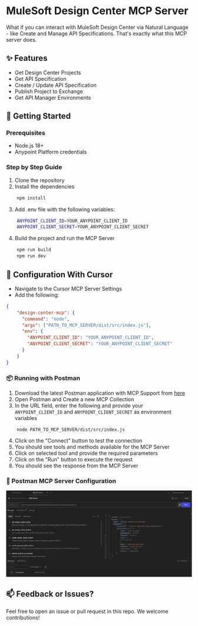 # MuleSoft Design Center MCP Server

What if you can interact with MuleSoft Design Center via Natural Language - like Create and Manage API Specifications. That's exactly what this MCP server does.

## ✨ Features

- Get Design Center Projects
- Get API Specification
- Create / Update API Specification
- Publish Project to Exchange
- Get API Manager Environments

## 🚀 Getting Started

### Prerequisites
- Node.js 18+
- Anypoint Platform credentials

### Step by Step Guide
1) Clone the repository
2) Install the dependencies
```bash
    npm install
```
3) Add .env file with the following variables:
```bash
    ANYPOINT_CLIENT_ID=YOUR_ANYPOINT_CLIENT_ID
    ANYPOINT_CLIENT_SECRET=YOUR_ANYPOINT_CLIENT_SECRET
```
4) Build the project and run the MCP Server
```bash
    npm run build
    npm run dev
```

## 🧠 Configuration With Cursor

- Navigate to the Cursor MCP Server Settings
- Add the following:
```json
{
    "design-center-mcp": {
      "command": "node",
      "args": ["PATH_TO_MCP_SERVER/dist/src/index.js"],
      "env": {
        "ANYPOINT_CLIENT_ID": "YOUR_ANYPOINT_CLIENT_ID",
        "ANYPOINT_CLIENT_SECRET": "YOUR_ANYPOINT_CLIENT_SECRET"
      }
    }
}
```

### 📦 Running with Postman

1) Download the latest Postman application with MCP Support from [here](https://www.postman.com/downloads/)
2) Open Postman and Create a new MCP Collection
3) In the URL field, enter the following and provide your `ANYPOINT_CLIENT_ID` and `ANYPOINT_CLIENT_SECRET` as environment variables
```
    node PATH_TO_MCP_SERVER/dist/src/index.js
```
4) Click on the "Connect" button to test the connection
5) You should see tools and methods available for the MCP Server
6) Click on selected tool and provide the required parameters
7) Click on the "Run" button to execute the request
8) You should see the response from the MCP Server

### 📝 Postman MCP Server Configuration
![Postman MCP Server](./images/postman_config.png)

## 📫 Feedback or Issues?
Feel free to open an issue or pull request in this repo. We welcome contributions!
